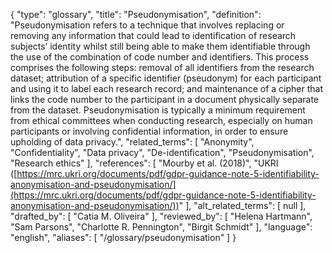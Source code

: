{
    "type": "glossary",
    "title": "Pseudonymisation",
    "definition": "Pseudonymisation refers to a technique that involves replacing or removing any information that could lead to identification of research subjects’ identity whilst still being able to make them identifiable through the use of the combination of code number and identifiers. This process comprises the following steps: removal of all identifiers from the research dataset; attribution of a specific identifier (pseudonym) for each participant and using it to label each research record; and maintenance of a cipher that links the code number to the participant in a document physically separate from the dataset. Pseudonymisation is typically a minimum requirement from ethical committees when conducting research, especially on human participants or involving confidential information, in order to ensure upholding of data privacy.",
    "related_terms": [
        "Anonymity",
        "Confidentiality",
        "Data privacy",
        "De-identification",
        "Pseudonymisation",
        "Research ethics"
    ],
    "references": [
        "Mourby et al. (2018)",
        "UKRI ([https://mrc.ukri.org/documents/pdf/gdpr-guidance-note-5-identifiability-anonymisation-and-pseudonymisation/](https://mrc.ukri.org/documents/pdf/gdpr-guidance-note-5-identifiability-anonymisation-and-pseudonymisation/))"
    ],
    "alt_related_terms": [
        null
    ],
    "drafted_by": [
        "Catia M. Oliveira"
    ],
    "reviewed_by": [
        "Helena Hartmann",
        "Sam Parsons",
        "Charlotte R. Pennington",
        "Birgit Schmidt"
    ],
    "language": "english",
    "aliases": [
        "/glossary/pseudonymisation"
    ]
}